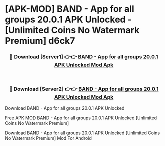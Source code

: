 # [APK-MOD] BAND - App for all groups 20.0.1 APK Unlocked - [Unlimited Coins No Watermark Premium] d6ck7



<div align="center">
<h3>🔴 Download [Server1] 👉👉 <a href="https://momento.my/?title=BAND_-_App_for_all_groups_20.0.1_APK_Unlocked">BAND - App for all groups 20.0.1 APK Unlocked Mod Apk</a></h3><br>

<h3>🔴 Download [Server2] 👉👉 <a href="https://momento.my/?title=BAND_-_App_for_all_groups_20.0.1_APK_Unlocked">BAND - App for all groups 20.0.1 APK Unlocked Mod Apk</a></h3>
</div>



Download BAND - App for all groups 20.0.1 APK Unlocked 

Free APK MOD BAND - App for all groups 20.0.1 APK Unlocked [Unlimited Coins No Watermark Premium]

Download BAND - App for all groups 20.0.1 APK Unlocked [Unlimited Coins No Watermark Premium] Mod For Android
